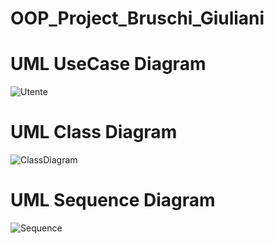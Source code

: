 # OOP_Project_Bruschi_Giuliani

# UML UseCase Diagram
![Utente](https://user-images.githubusercontent.com/75033311/103019597-671ed300-4547-11eb-9552-b974b4baa5c6.jpg)


# UML Class Diagram
![ClassDiagram](https://user-images.githubusercontent.com/75033190/103152826-df75d600-478b-11eb-9686-d4ec839b571b.jpg)


# UML Sequence Diagram
![Sequence](https://user-images.githubusercontent.com/75033311/103019791-a9481480-4547-11eb-9bf6-42e6c377d318.jpg)
